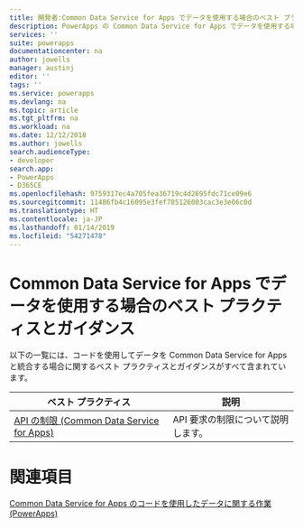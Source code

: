 ```yaml
---
title: 開発者:Common Data Service for Apps でデータを使用する場合のベスト プラクティスとガイダンス | Microsoft Docs
description: PowerApps の Common Data Service for Apps でデータを使用する場合の開発者向けベスト プラクティスとガイダンス
services: ''
suite: powerapps
documentationcenter: na
author: jowells
manager: austinj
editor: ''
tags: ''
ms.service: powerapps
ms.devlang: na
ms.topic: article
ms.tgt_pltfrm: na
ms.workload: na
ms.date: 12/12/2018
ms.author: jowells
search.audienceType:
- developer
search.app:
- PowerApps
- D365CE
ms.openlocfilehash: 9759317ec4a705fea36719c4d2695fdc71ce09e6
ms.sourcegitcommit: 11486fb4c16095e3fef785126003cac3e3e06c0d
ms.translationtype: HT
ms.contentlocale: ja-JP
ms.lasthandoff: 01/14/2019
ms.locfileid: "54271478"
---
```

# <a name="best-practices-and-guidance-around-working-with-data-for-the-common-data-service-for-apps"></a>Common Data Service for Apps でデータを使用する場合のベスト プラクティスとガイダンス

以下の一覧には、コードを使用してデータを Common Data Service for Apps と統合する場合に関するベスト プラクティスとガイダンスがすべて含まれています。

|ベスト プラクティス  |説明  |
|---------|---------|
|[API の制限 (Common Data Service for Apps)](../../api-limits.md)     |API 要求の制限について説明します。         |

# <a name="see-also"></a>関連項目
[Common Data Service for Apps のコードを使用したデータに関する作業 (PowerApps)](../../work-with-data-cds.md)<br />